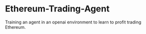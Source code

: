 # Ethereum-Trading-Agent
Training an agent in an openai environment to learn to profit trading Ethereum.
